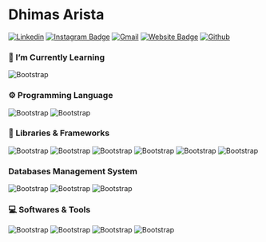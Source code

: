 # Dhimas Arista



[![Linkedin](https://img.shields.io/badge/-LinkedIn-blue?style=flat&logo=Linkedin&logoColor=white)](https://www.linkedin.com/in/dhimasarista/)
[![Instagram Badge](https://img.shields.io/badge/-Instagram-purple?logo=instagram&logoColor=white&link=https://instagram.com/dprogrmmer/)](https://www.instagram.com/dprogrmmer)
[![Gmail](https://img.shields.io/badge/-Gmail-c14438?style=flat&logo=Gmail&logoColor=white)](mailto:mdhimasarista@gmail.com)
[![Website Badge](https://img.shields.io/badge/-Website-c14438?style=flat&logo=Google-Chrome&logoColor=white&link=https://dhimasarista.github.io)](https://dhimasarista.github.io)
[![Github](https://img.shields.io/github/followers/dhimasarista?label=Follow&style=social)](https://github.com/dhimasarista)

### 🌱 I’m Currently Learning 
![Bootstrap](https://img.shields.io/badge/-MAUI-05122A?style=flat-square&logo=.Net&color=353535) 

### ⚙️ Programming Language
![Bootstrap](https://img.shields.io/badge/-CSharp-05122A?style=flat-square&logo=c&color=353535) 
![Bootstrap](https://img.shields.io/badge/-Javascript-05122A?style=flat-square&logo=Javascript&color=353535) 

### 🧰 Libraries & Frameworks
![Bootstrap](https://img.shields.io/badge/-ASP.NET_Core-05122A?style=flat-square&logo=.NET&color=353535)
![Bootstrap](https://img.shields.io/badge/-Flutter-05122A?style=flat-square&logo=Flutter&color=353535)
![Bootstrap](https://img.shields.io/badge/-Laravel-05122A?style=flat-square&logo=Laravel&color=353535)
![Bootstrap](https://img.shields.io/badge/-Fiber-05122A?style=flat-square&logo=Go&color=353535)
![Bootstrap](https://img.shields.io/badge/-ExpressJS-05122A?style=flat-square&logo=Express&color=353535)
![Bootstrap](https://img.shields.io/badge/-Jquery-05122A?style=flat-square&logo=Jquery&color=353535)

### Databases Management System
![Bootstrap](https://img.shields.io/badge/-SQLite-05122A?style=flat-square&logo=SQLite&color=353535) 
![Bootstrap](https://img.shields.io/badge/-MongoDB-05122A?style=flat-square&logo=MongoDB&color=353535) 
![Bootstrap](https://img.shields.io/badge/-MySQL-05122A?style=flat-square&logo=MySQL&color=353535) 

### 💻 Softwares & Tools
![Bootstrap](https://img.shields.io/badge/-Git-05122A?style=flat-square&logo=Git&color=353535) 
![Bootstrap](https://img.shields.io/badge/-Postman-05122A?style=flat-square&logo=Postman&color=353535) 
![Bootstrap](https://img.shields.io/badge/-Visual%20Studio%20Code-05122A?style=flat-square&logo=Visual-Studio-Code&color=353535) 
![Bootstrap](https://img.shields.io/badge/-Linux-05122A?style=flat-square&logo=Linux&color=353535)

